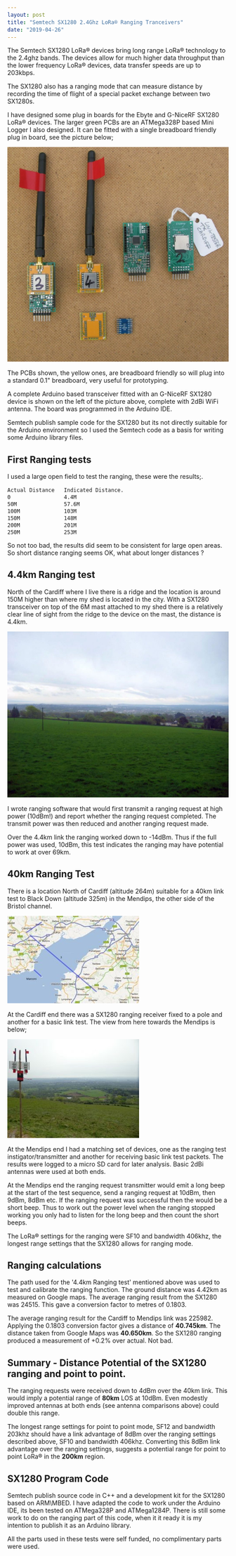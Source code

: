 ```yaml
---
layout: post
title: "Semtech SX1280 2.4Ghz LoRa® Ranging Tranceivers"
date: "2019-04-26"
---
```


The Semtech SX1280 LoRa® devices bring long range LoRa® technology to the 2.4ghz bands. The devices allow for much higher data throughput than the lower frequency LoRa® devices, data transfer speeds are up to 203kbps.

The SX1280 also has a ranging mode that can measure distance by recording the time of flight of a special packet exchange between two SX1280s.

I have designed some plug in boards for the Ebyte and G-NiceRF SX1280 LoRa® devices. The larger green PCBs are an ATMega328P based Mini Logger I also designed. It can be fitted with a single breadboard friendly plug in board, see the picture below;

![](/images/Arduinos2-1024x993.jpg)

The PCBs shown, the yellow ones, are breadboard friendly so will plug into a standard 0.1" breadboard, very useful for prototyping.

A complete Arduino based transceiver fitted with an G-NiceRF SX1280 device is shown on the left of the picture above, complete with 2dBi WiFi antenna. The board was programmed in the Arduino IDE.

Semtech publish sample code for the SX1280 but its not directly suitable for the Arduino environment so I used the Semtech code as a basis for writing some Arduino library files.

## **First Ranging tests**

I used a large open field to test the ranging, these were the results;.

	Actual Distance   Indicated Distance.
	0                 4.4M 
	50M               57.6M 
	100M              103M 
	150M              148M 
	200M              201M 
	250M              253M

So not too bad, the results did seem to be consistent for large open areas. So short distance ranging seems OK, what about longer distances ?

## **4.4km Ranging test**

North of the Cardiff where I live there is a ridge and the location is around 150M higher than where my shed is located in the city. With a SX1280 transceiver on top of the 6M mast attached to my shed there is a relatively clear line of sight from the ridge to the device on the mast, the distance is 4.4km.

![](/images/word-image-9-1024x768.jpeg)

I wrote ranging software that would first transmit a ranging request at high power (10dBm!) and report whether the ranging request completed. The transmit power was then reduced and another ranging request made.

Over the 4.4km link the ranging worked down to -14dBm. Thus if the full power was used, 10dBm, this test indicates the ranging may have potential to work at over 69km.

## 40km Ranging Test

There is a location North of Cardiff (altitude 264m) suitable for a 40km link test to Black Down (altitude 325m) in the Mendips, the other side of the Bristol channel.

![](/images/word-image-10-300x199.jpeg)

At the Cardiff end there was a SX1280 ranging receiver fixed to a pole and another for a basic link test. The view from here towards the Mendips is below;

![](/images/word-image-11-300x225.jpeg)

At the Mendips end I had a matching set of devices, one as the ranging test instigator/transmitter and another for receiving basic link test packets. The results were logged to a micro SD card for later analysis. Basic 2dBi antennas were used at both ends.

At the Mendips end the ranging request transmitter would emit a long beep at the start of the test sequence, send a ranging request at 10dBm, then 9dBm, 8dBm etc. If the ranging request was successful then the would be a short beep. Thus to work out the power level when the ranging stopped working you only had to listen for the long beep and then count the short beeps.

The LoRa® settings for the ranging were SF10 and bandwidth 406khz, the longest range settings that the SX1280 allows for ranging mode.

## **Ranging calculations**

The path used for the '4.4km Ranging test' mentioned above was used to test and calibrate the ranging function. The ground distance was 4.42km as measured on Google maps. The average ranging result from the SX1280 was 24515. This gave a conversion factor to metres of 0.1803.

The average ranging result for the Cardiff to Mendips link was 225982. Applying the 0.1803 conversion factor gives a distance of **40.745km**. The distance taken from Google Maps was **40.650km**. So the SX1280 ranging produced a measurement of +0.2% over actual. Not bad.

## **Summary - Distance Potential of the SX1280 ranging and point to point.**

The ranging requests were received down to 4dBm over the 40km link. This would imply a potential range of **80km** LOS at 10dBm. Even modestly improved antennas at both ends (see antenna comparisons above) could double this range.

The longest range settings for point to point mode, SF12 and bandwidth 203khz should have a link advantage of 8dBm over the ranging settings described above, SF10 and bandwidth 406khz. Converting this 8dBm link advantage over the ranging settings, suggests a potential range for point to point LoRa® in the **200km** region.

## **SX1280 Program Code**

Semtech publish source code in C++ and a development kit for the SX1280 based on ARM\\MBED. I have adapted the code to work under the Arduino IDE, its been tested on ATMega328P and ATMega1284P. There is still some work to do on the ranging part of this code, when it it ready it is my intention to publish it as an Arduino library. 

All the parts used in these tests were self funded, no complimentary parts were used.
